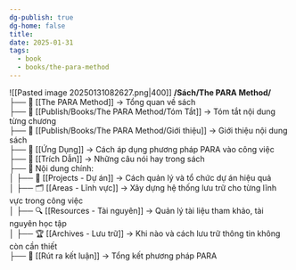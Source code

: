 ```yaml
---
dg-publish: true
dg-home: false
title: 
date: 2025-01-31
tags:
  - book
  - books/the-para-method
---
```


![[Pasted image 20250131082627.png|400]]
**/Sách/The PARA Method/**  
├── 📖 [[The PARA Method]] → Tổng quan về sách  
├── 📝 [[Publish/Books/The PARA Method/Tóm Tắt]] → Tóm tắt nội dung từng chương  
├── 📝 [[Publish/Books/The PARA Method/Giới thiệu]] → Giới thiệu nội dung sách  
├── 🎯 [[Ứng Dụng]] → Cách áp dụng phương pháp PARA vào công việc  
├── 💬 [[Trích Dẫn]] → Những câu nói hay trong sách  
├── 📖 Nội dung chính:  
│ ├── 📂 [[Projects - Dự án]] → Cách quản lý và tổ chức dự án hiệu quả  
│ ├── 🗂️ [[Areas - Lĩnh vực]] → Xây dựng hệ thống lưu trữ cho từng lĩnh vực trong công việc  
│ ├── 🔍 [[Resources - Tài nguyên]] → Quản lý tài liệu tham khảo, tài nguyên học tập  
│ ├── 🏆 [[Archives - Lưu trữ]] → Khi nào và cách lưu trữ thông tin không còn cần thiết  
├── 🎯 [[Rút ra kết luận]] → Tổng kết phương pháp PARA